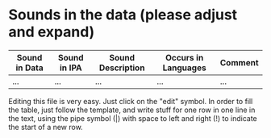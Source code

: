 # Sounds in the data (please adjust and expand) 

| Sound in Data | Sound in IPA | Sound Description | Occurs in Languages | Comment |
| --- | --- | --- | --- | --- |
| ... | ... | ... | ... | ... | 


Editing this file is very easy. Just click on the "edit" symbol. In order to fill the table, just follow the template, and write stuff for one row in one line in the text, using the pipe symbol (|) with space to left and right (!) to indicate the start of a new row. 
